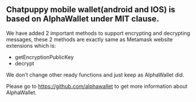 ## Chatpuppy mobile wallet(android and IOS) is based on AlphaWallet under MIT clause.

We have added 2 important methods to support encrypting and decrypting messages, these 2 methods are exactly same as Metamask website extensions which is: 

* getEncryptionPublicKey 
* decrypt

We don’t change other ready functions and just keep as AlphaWallet did.

Please go to https://github.com/alphawallet to get more information about AlphaWallet.
